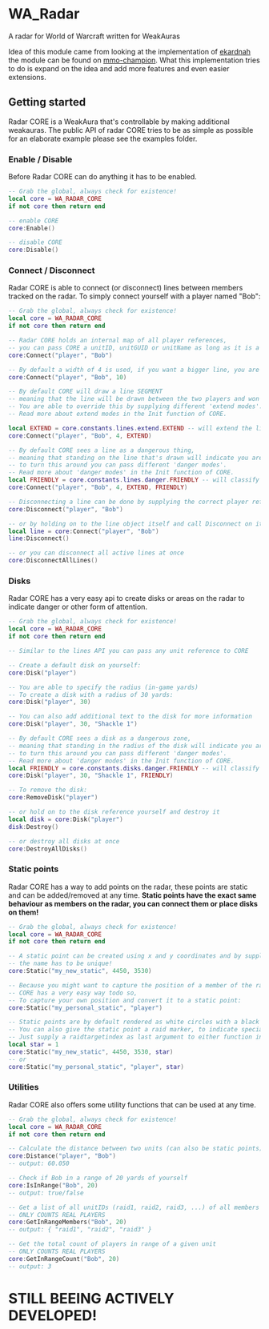 # WA_Radar
A radar for World of Warcraft written for WeakAuras

Idea of this module came from looking at the implementation of [ekardnah](http://www.mmo-champion.com/members/742395-ekardnah) the module can be found on [mmo-champion](http://www.mmo-champion.com/threads/1839869-Raid-HUD-plotter-for-WeakAuras).
What this implementation tries to do is expand on the idea and add more features and even easier extensions.

## Getting started

Radar CORE is a WeakAura that's controllable by making additional weakauras. The public API of radar CORE tries to be as simple as possible for an elaborate example please see the examples folder.

### Enable / Disable

Before Radar CORE can do anything it has to be enabled.

```lua
-- Grab the global, always check for existence!
local core = WA_RADAR_CORE
if not core then return end

-- enable CORE
core:Enable()

-- disable CORE
core:Disable()
```

### Connect / Disconnect
Radar CORE is able to connect (or disconnect) lines between members tracked on the radar. To simply connect yourself with a player named "Bob":

```lua
-- Grab the global, always check for existence!
local core = WA_RADAR_CORE
if not core then return end

-- Radar CORE holds an internal map of all player references,
-- you can pass CORE a unitID, unitGUID or unitName as long as it is a member of the group CORE knows who it is.
core:Connect("player", "Bob")

-- By default a width of 4 is used, if you want a bigger line, you are free to adjust the width
core:Connect("player", "Bob", 10)

-- By default CORE will draw a line SEGMENT
-- meaning that the line will be drawn between the two players and won't be extended.
-- You are able to override this by supplying different 'extend modes'.
-- Read more about extend modes in the Init function of CORE.

local EXTEND = core.constants.lines.extend.EXTEND -- will extend the line both ways
core:Connect("player", "Bob", 4, EXTEND)

-- By default CORE sees a line as a dangerous thing,
-- meaning that standing on the line that's drawn will indicate you are in danger,
-- to turn this around you can pass different 'danger modes'.
-- Read more about 'danger modes' in the Init function of CORE.
local FRIENDLY = core.constants.lines.danger.FRIENDLY -- will classify the line as friendly
core:Connect("player", "Bob", 4, EXTEND, FRIENDLY)

-- Disconnecting a line can be done by supplying the correct player references again
core:Disconnect("player", "Bob")

-- or by holding on to the line object itself and call Disconnect on it directly
local line = core:Connect("player", "Bob")
line:Disconnect()

-- or you can disconnect all active lines at once
core:DisconnectAllLines()
```
### Disks
Radar CORE has a very easy api to create disks or areas on the radar to indicate danger or other form of attention.

```lua
-- Grab the global, always check for existence!
local core = WA_RADAR_CORE
if not core then return end

-- Similar to the lines API you can pass any unit reference to CORE

-- Create a default disk on yourself:
core:Disk("player")

-- You are able to specify the radius (in-game yards)
-- To create a disk with a radius of 30 yards:
core:Disk("player", 30)

-- You can also add additional text to the disk for more information
core:Disk("player", 30, "Shackle 1")

-- By default CORE sees a disk as a dangerous zone,
-- meaning that standing in the radius of the disk will indicate you are in danger,
-- to turn this around you can pass different 'danger modes'.
-- Read more about 'danger modes' in the Init function of CORE.
local FRIENDLY = core.constants.disks.danger.FRIENDLY -- will classify the disk area as friendly
core:Disk("player", 30, "Shackle 1", FRIENDLY)

-- To remove the disk:
core:RemoveDisk("player")

-- or hold on to the disk reference yourself and destroy it
local disk = core:Disk("player")
disk:Destroy()

-- or destroy all disks at once
core:DestroyAllDisks()
```

### Static points
Radar CORE has a way to add points on the radar, these points are static and can be added/removed at any time.
**Static points have the exact same behaviour as members on the radar, you can connect them or place disks on them!**

```lua
-- Grab the global, always check for existence!
local core = WA_RADAR_CORE
if not core then return end

-- A static point can be created using x and y coordinates and by supplying a name
-- the name has to be unique!
core:Static("my_new_static", 4450, 3530)

-- Because you might want to capture the position of a member of the raid and turn it into a static point
-- CORE has a very easy way todo so,
-- To capture your own position and convert it to a static point:
core:Static("my_personal_static", "player")

-- Static points are by default rendered as white circles with a black dot in the middle
-- You can also give the static point a raid marker, to indicate special points on the map
-- Just supply a raidtargetindex as last argument to either function invocation.
local star = 1
core:Static("my_new_static", 4450, 3530, star)
-- or
core:Static("my_personal_static", "player", star)
```

### Utilities
Radar CORE also offers some utility functions that can be used at any time.

```lua
-- Grab the global, always check for existence!
local core = WA_RADAR_CORE
if not core then return end

-- Calculate the distance between two units (can also be static points)
core:Distance("player", "Bob")
-- output: 60.050

-- Check if Bob in a range of 20 yards of yourself
core:IsInRange("Bob", 20)
-- output: true/false

-- Get a list of all unitIDs (raid1, raid2, raid3, ...) of all members in range of a given unit
-- ONLY COUNTS REAL PLAYERS
core:GetInRangeMembers("Bob", 20)
-- output: { "raid1", "raid2", "raid3" }

-- Get the total count of players in range of a given unit
-- ONLY COUNTS REAL PLAYERS
core:GetInRangeCount("Bob", 20)
-- output: 3

```

# STILL BEEING ACTIVELY DEVELOPED!
